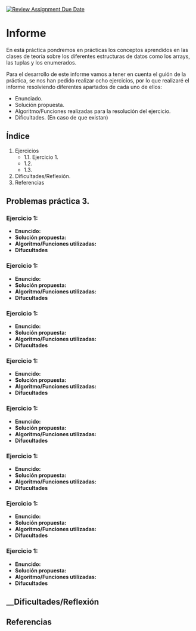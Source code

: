 [![Review Assignment Due Date](https://classroom.github.com/assets/deadline-readme-button-24ddc0f5d75046c5622901739e7c5dd533143b0c8e959d652212380cedb1ea36.svg)](https://classroom.github.com/a/NApXvVde)

# Informe 

En está práctica pondremos en prácticas los conceptos aprendidos en las clases de teoría sobre los diferentes estructuras de datos como los arrays, las tuplas y los enumerados.

Para el desarrollo de este informe vamos a tener en cuenta el guión de la práctica, se nos han pedido realizar ocho ejercicios, por lo que realizaré el informe resolviendo diferentes apartados de cada uno de ellos:

- Enunciado.
- Solución propuesta.
- Algoritmo/Funciones realizadas para la resolución del ejercicio.
- Dificultades. (En caso de que existan)

## Índice

1. Ejercicios 
    - 1.1. Ejercicio 1.
    - 1.2.
    - 1.3.
2. Dificultades/Reflexión.
3. Referencias

## Problemas práctica 3.

### __Ejercicio 1:__ 

- __Enuncido:__
- __Solución propuesta:__
- __Algoritmo/Funciones utilizadas:__
- __Difucultades__

### __Ejercicio 1:__ 

- __Enuncido:__
- __Solución propuesta:__
- __Algoritmo/Funciones utilizadas:__
- __Difucultades__

### __Ejercicio 1:__ 

- __Enuncido:__
- __Solución propuesta:__
- __Algoritmo/Funciones utilizadas:__
- __Difucultades__

### __Ejercicio 1:__ 

- __Enuncido:__
- __Solución propuesta:__
- __Algoritmo/Funciones utilizadas:__
- __Difucultades__

### __Ejercicio 1:__ 

- __Enuncido:__
- __Solución propuesta:__
- __Algoritmo/Funciones utilizadas:__
- __Difucultades__

### __Ejercicio 1:__ 

- __Enuncido:__
- __Solución propuesta:__
- __Algoritmo/Funciones utilizadas:__
- __Difucultades__

### __Ejercicio 1:__ 

- __Enuncido:__
- __Solución propuesta:__
- __Algoritmo/Funciones utilizadas:__
- __Difucultades__

### __Ejercicio 1:__ 

- __Enuncido:__
- __Solución propuesta:__
- __Algoritmo/Funciones utilizadas:__
- __Difucultades__

## __Dificultades/Reflexión

## Referencias

[]()
[]()
[]()
[]()
[]()
[]()
[]()
[]()
[]()
[]()

